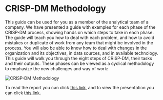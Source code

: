# CRISP-DM Methodology
This guide can be used for you as a member of the analytical team of a company. We have presented a guide with examples for each phase of the CRISP-DM process, showing hands on which steps to take in each phase. The guide will teach you how to deal with each problem, and how to avoid mistakes or duplicate of work from any team that might be involved in the process. You will also be able to know how to deal with changes in the organization and its objectives, in data sources, and in available technology. This guide will walk you through the eight steps of CRISP-DM, their tasks and their outputs. These phases can be viewed as a cyclical methodology to emphasize the new challenges and way of work:

![CRISP-DM Methodology](https://github.com/Jonashellevang/IE_MBD_2020/edit/master/CRISP-DM%20Methodology/CRISP-DM.png)

To read the report you can click [this link](https://github.com/Jonashellevang/IE_MBD_2020/blob/master/CRISP-DM%20Methodology/CRISP-DM%20Report.pdf), and to view the presentation you can click [this link](https://github.com/Jonashellevang/IE_MBD_2020/blob/master/CRISP-DM%20Methodology/CRISP-DM%20Presentation.pdf).
